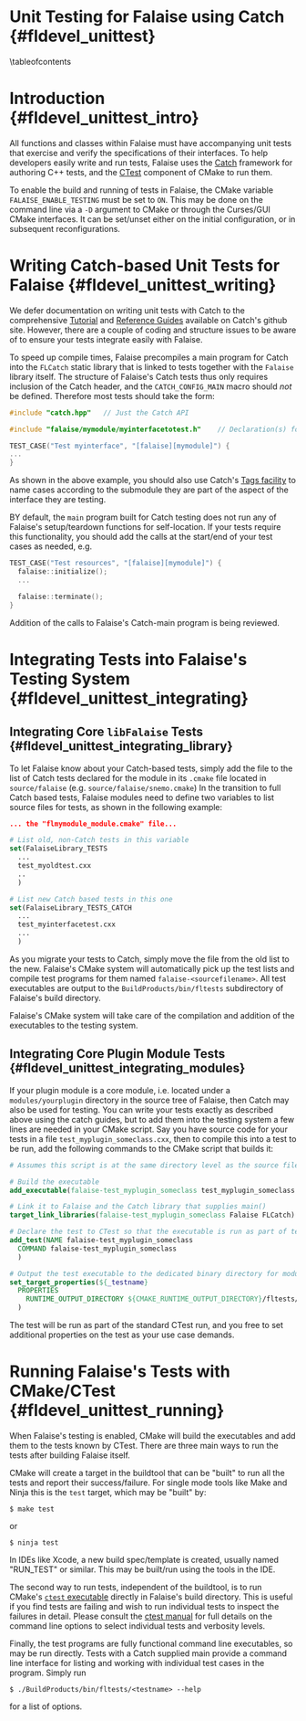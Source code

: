 Unit Testing for Falaise using Catch {#fldevel_unittest}
===================================

\tableofcontents

Introduction {#fldevel_unittest_intro}
============

All functions and classes within Falaise must have accompanying unit tests 
that exercise and verify the specifications of their interfaces. To help
developers easily write and run tests, Falaise uses the [Catch](https://github.com/philsquared/Catch)
framework for authoring C++ tests, and the [CTest](https://cmake.org/cmake/help/v3.3/manual/ctest.1.html) 
component of CMake to run them.

To enable the build and running of tests in Falaise, the CMake variable
`FALAISE_ENABLE_TESTING` must be set to `ON`. This may be done on the command
line via a `-D` argument to CMake or through the Curses/GUI CMake interfaces.
It can be set/unset either on the initial configuration, or in subsequent
reconfigurations.


Writing Catch-based Unit Tests for Falaise {#fldevel_unittest_writing}
=========================================

We defer documentation on writing unit tests with Catch to the comprehensive
<A HREF="https://github.com/philsquared/Catch/blob/master/docs/tutorial.md">Tutorial</A>
and
[Reference Guides](https://github.com/philsquared/Catch/tree/master/docs) available
on Catch's github site. However, there are a couple of coding and structure issues to be
aware of to ensure your tests integrate easily with Falaise.

To speed up compile times, Falaise precompiles a main program for Catch into the `FLCatch`
static library that is linked to tests together with the `Falaise` library itself. The structure 
of Falaise's Catch tests thus only requires inclusion of the Catch header, and the `CATCH_CONFIG_MAIN` 
macro should *not* be defined. Therefore most tests should take the form:

```cpp
#include "catch.hpp"   // Just the Catch API

#include "falaise/mymodule/myinterfacetotest.h"    // Declaration(s) for what needs testing

TEST_CASE("Test myinterface", "[falaise][mymodule]") {
...
}
```

As shown in the above example, you should also use Catch's
<A HREF="https://github.com/philsquared/Catch/blob/master/docs/test-cases-and-sections.md#tags">Tags facility</A>
to name cases according to the submodule they are part of the aspect of the interface they are testing.

BY default, the `main` program built for Catch testing does not run any of Falaise's
setup/teardown functions for self-location. If your tests require this functionality,
you should add the calls at the start/end of your test cases as needed, e.g.

```cpp
TEST_CASE("Test resources", "[falaise][mymodule]") {
  falaise::initialize();
  ...

  falaise::terminate();
}
```

Addition of the calls to Falaise's Catch-main program is being reviewed.


Integrating Tests into Falaise's Testing System {#fldevel_unittest_integrating}
==============================================
Integrating Core `libFalaise` Tests {#fldevel_unittest_integrating_library}
-----------------------------------
To let Falaise know about your Catch-based tests, simply add the file to the list of Catch tests declared
for the module in its `.cmake` file located in `source/falaise` (e.g. `source/falaise/snemo.cmake`) 
In the transition to full Catch based tests, Falaise modules need to define two variables to list source 
files for tests, as shown in the following example:

```cmake
... the "flmymodule_module.cmake" file...

# List old, non-Catch tests in this variable
set(FalaiseLibrary_TESTS
  ...
  test_myoldtest.cxx
  ..
  )

# List new Catch based tests in this one
set(FalaiseLibrary_TESTS_CATCH
  ...
  test_myinterfacetest.cxx
  ...
  )

```

As you migrate your tests to Catch, simply move the file from the old list
to the new. Falaise's CMake system will automatically pick up the test lists and compile 
test programs for them named `falaise-<sourcefilename>`. All test executables are output to the 
`BuildProducts/bin/fltests` subdirectory of Falaise's build directory.

Falaise's CMake system will take care of the compilation and addition of the executables to
the testing system.


Integrating Core Plugin Module Tests {#fldevel_unittest_integrating_modules}
------------------------------------
If your plugin module is a core module, i.e. located under a `modules/yourplugin` directory
in the source tree of Falaise, then Catch may also be used for testing. You can write your
tests exactly as described above using the catch guides, but to add them into the testing
system a few lines are needed in your CMake script. Say you have source code for your tests
in a file `test_myplugin_someclass.cxx`, then to compile this into a test to be run, add the
following commands to the CMake script that builds it:

```cmake
# Assumes this script is at the same directory level as the source file...

# Build the executable
add_executable(falaise-test_myplugin_someclass test_myplugin_someclass.cxx)

# Link it to Falaise and the Catch library that supplies main()
target_link_libraries(falaise-test_myplugin_someclass Falaise FLCatch)

# Declare the test to CTest so that the executable is run as part of testing
add_test(NAME falaise-test_myplugin_someclass 
  COMMAND falaise-test_myplugin_someclass
  )

# Output the test executable to the dedicated binary directory for module tests
set_target_properties(${_testname}
  PROPERTIES
    RUNTIME_OUTPUT_DIRECTORY ${CMAKE_RUNTIME_OUTPUT_DIRECTORY}/fltests/modules
  )
```

The test will be run as part of the standard CTest run, and you free to set additional
properties on the test as your use case demands.


Running Falaise's Tests with CMake/CTest {#fldevel_unittest_running}
=======================================

When Falaise's testing is enabled, CMake will build the executables and add them to the
tests known by CTest. There are three main ways to run the tests after building Falaise
itself.

CMake will create a target in the buildtool that can be "built" to run all the tests and
report their success/failure. For single mode tools like Make and Ninja this is the `test`
target, which may be "built" by:

```console
$ make test
```

or

```console
$ ninja test
```

In IDEs like Xcode, a new build spec/template is created, usually named "RUN_TEST" or similar.
This may be built/run using the tools in the IDE.

The second way to run tests, independent of the buildtool, is to run CMake's [`ctest` executable](https://cmake.org/cmake/help/v3.3/manual/ctest.1.html)
directly in Falaise's build directory. This is useful if you find tests are failing and wish to run individual tests
to inspect the failures in detail. Please consult the [ctest manual](https://cmake.org/cmake/help/v3.3/manual/ctest.1.html)
for full details on the command line options to select individual tests and verbosity levels.

Finally, the test programs are fully functional command line executables, so may be run directly.
Tests with a Catch supplied main provide a command line interface for listing and working with
individual test cases in the program. Simply run

```console
$ ./BuildProducts/bin/fltests/<testname> --help
```

for a list of options.

